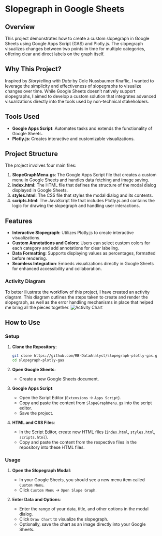 # Slopegraph in Google Sheets

## Overview

This project demonstrates how to create a custom slopegraph in Google Sheets using Google Apps Script (GAS) and Plotly.js. The slopegraph visualizes changes between two points in time for multiple categories, offering clear and direct labels on the graph itself.

## Why This Project?

Inspired by *Storytelling with Data* by Cole Nussbaumer Knaflic, I wanted to leverage the simplicity and effectiveness of slopegraphs to visualize changes over time. While Google Sheets doesn’t natively support slopegraphs, I aimed to develop a custom solution that integrates advanced visualizations directly into the tools used by non-technical stakeholders.

## Tools Used

- **Google Apps Script**: Automates tasks and extends the functionality of Google Sheets.
- **Plotly.js**: Creates interactive and customizable visualizations.

## Project Structure

The project involves four main files:

1. **SlopeGraphMenu.gs**: The Google Apps Script file that creates a custom menu in Google Sheets and handles data fetching and image saving.
2. **index.html**: The HTML file that defines the structure of the modal dialog displayed in Google Sheets.
3. **styles.html**: The CSS file that styles the modal dialog and its contents.
4. **scripts.html**: The JavaScript file that includes Plotly.js and contains the logic for drawing the slopegraph and handling user interactions.

## Features

- **Interactive Slopegraph**: Utilizes Plotly.js to create interactive visualizations.
- **Custom Annotations and Colors**: Users can select custom colors for each category and add annotations for clear labeling.
- **Data Formatting**: Supports displaying values as percentages, formatted before rendering.
- **Seamless Integration**: Embeds visualizations directly in Google Sheets for enhanced accessibility and collaboration.

### Activity Diagram
To better illustrate the workflow of this project, I have created an activity diagram. This diagram outlines the steps taken to create and render the slopegraph, as well as the error handling mechanisms in place that helped me bring all the pieces together. 
![Activity Chart](slopegraph-project/activityChart.PNG)

## How to Use

### Setup

1. **Clone the Repository**:
    ```sh
    git clone https://github.com/RB-DataAnalyst/slopegraph-plotly-gas.git
    cd slopegraph-plotly-gas
    ```

2. **Open Google Sheets**:
    - Create a new Google Sheets document.

3. **Google Apps Script**:
    - Open the Script Editor (`Extensions` -> `Apps Script`).
    - Copy and paste the content from `SlopeGraphMenu.gs` into the script editor.
    - Save the project.

4. **HTML and CSS Files**:
    - In the Script Editor, create new HTML files (`index.html`, `styles.html`, `scripts.html`).
    - Copy and paste the content from the respective files in the repository into these HTML files.

### Usage

1. **Open the Slopegraph Modal**:
    - In your Google Sheets, you should see a new menu item called `Custom Menu`.
    - Click `Custom Menu` -> `Open Slope Graph`.

2. **Enter Data and Options**:
    - Enter the range of your data, title, and other options in the modal dialog.
    - Click `Draw Chart` to visualize the slopegraph.
    - Optionally, save the chart as an image directly into your Google Sheets.
